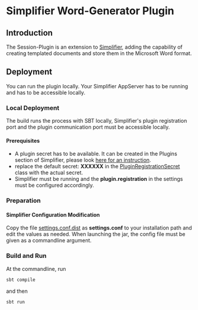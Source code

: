 # Simplifier Word-Generator Plugin

## Introduction

The Session-Plugin is an extension to [Simplifier](http://simplifier.io), adding the capability
of creating templated documents and store them in the Microsoft Word format.


## Deployment

You can run the plugin locally. Your Simplifier AppServer has to be running and has to be accessible locally.


### Local Deployment

The build runs the process with SBT locally, Simplifier's plugin registration port and the plugin communication port must be accessible locally.


#### Prerequisites

- A plugin secret has to be available. It can be created in the Plugins section of Simplifier,
  please look [here for an instruction](https://community.simplifier.io/doc/current-release/extend/plugins/plugin-secrets/).
- replace the default secret: <b>XXXXXX</b> in the [PluginRegistrationSecret](./src/main/scala/byDeployment/PluginRegistrationSecret.scala)
  class with the actual secret.
- Simplifier must be running and the <b>plugin.registration</b> in the settings must be configured accordingly.


### Preparation

#### Simplifier Configuration Modification

Copy the file [settings.conf.dist](./src/main/resources/settings.conf.dist) as <b>settings.conf</b> to your installation path and edit the values as needed.
When launching the jar, the config file must be given as a commandline argument.


### Build and Run

At the commandline, run
```bash
sbt compile
```

and then

```bash
sbt run
```